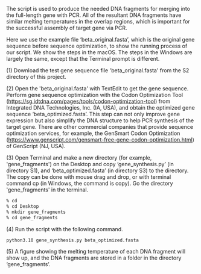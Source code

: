 
The script is used to produce the needed DNA fragments for merging into the full-length gene with PCR. All of the resultant DNA fragments have similar melting temperatures in the overlap regions, which is important for the successful assembly of target gene via PCR.

Here we use the example file ‘beta_original.fasta’, which is the original gene sequence before sequence optimization, to show the running process of our script. We show the steps in the macOS. The steps in the Windows are largely the same, except that the Terminal prompt is different.

(1) Download the test gene sequence file 'beta_original.fasta' from the S2 directory of this project.

(2) Open the 'beta_original.fasta' with TextEdit to get the gene sequence. Perform gene sequence optimization with the Codon Optimization Tool (https://sg.idtdna.com/pages/tools/codon-optimization-tool) from Integrated DNA Technologies, Inc. (IA, USA), and obtain the optimized gene sequence ‘beta_optimized.fasta’. This step can not only improve gene expression but also simplify the DNA structure to help PCR synthesis of the target gene. There are other commercial companies that provide sequence optimization services, for example, the GenSmart Codon Optimization (https://www.genscript.com/gensmart-free-gene-codon-optimization.html) of GenScript (NJ, USA).

(3) Open Terminal and make a new directory (for example, 'gene_fragments') on the Desktop and copy ‘gene_synthesis.py’ (in directory S1), and ‘beta_optimized.fasta’ (in directory S3) to the directory. The copy can be done with mouse drag and drop, or with terminal command cp (in Windows, the command is copy). Go the directory 'gene_fragments' in the terminal.
```zsh
% cd
% cd Desktop
% mkdir gene_fragments
% cd gene_fragments
```
(4) Run the script with the following command.
```zsh
python3.10 gene_synthesis.py beta_optimized.fasta
```
(5) A figure showing the melting temperature of each DNA fragment will show up, and the DNA fragments are stored in a folder in the directory ‘gene_fragments’.
